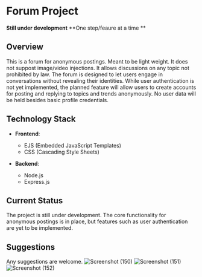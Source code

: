 # Forum Project

**Still under development** 
**One step/feaure at a time ** 

## Overview
This is a forum for anonymous postings. Meant to be light weight. It does not suppost image/video injections. It allows discussions on any topic not prohibited by law.
The forum is designed to let users engage in conversations without revealing their identities. While user authentication is not yet implemented, the planned feature will allow users to create accounts for posting 
and replying to topics and trends anonymously. No user data will be held besides basic profile credentials. 

## Technology Stack

- **Frontend**: 
  - EJS (Embedded JavaScript Templates)
  - CSS (Cascading Style Sheets)

- **Backend**:
  - Node.js
  - Express.js

## Current Status

The project is still under development. The core functionality for anonymous postings is in place, but features such as user authentication are yet to be implemented.
## Suggestions 
Any suggestions are welcome. 
![Screenshot (150)](https://github.com/user-attachments/assets/92076e13-0e04-4d56-9ffe-62a8a0cc2303)
![Screenshot (151)](https://github.com/user-attachments/assets/8d332a0a-9bff-4cfe-b2a1-4f6918112208)
![Screenshot (152)](https://github.com/user-attachments/assets/24fe7455-fb90-4116-b0a7-0573266b6f20)

